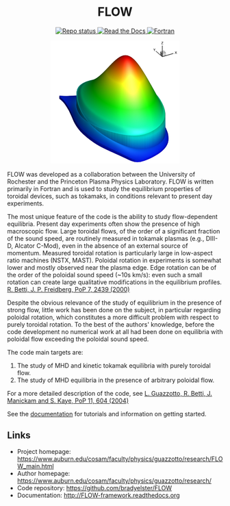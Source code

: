 <!-- Title -->
<h1 align="center">
  FLOW
</h1>

<!-- Information badges -->
<p align="center">
  <a href="https://www.repostatus.org/#active">
    <img alt="Repo status" src="https://www.repostatus.org/badges/latest/active.svg" />
  </a>
  <a href="http://flow-framework.readthedocs.org">
    <img alt="Read the Docs" src="https://img.shields.io/readthedocs/dedalus-project">
  </a>
  <a href="https://fortran-lang.org">
    <img alt="Fortran" src="https://img.shields.io/badge/Fortran-734f96?logo=fortran&style=flat" />
  </a>
</p>

<p align="center">
    <img width="300" src="https://github.com/bradyelster/FLOW/blob/046650ccd7100a337e5b64f068555b5b476c0e1e/docs/transonic_rho.png">
</p>

FLOW was developed as a collaboration between the University of Rochester and the Princeton Plasma Physics Laboratory. FLOW is written primarily in Fortran and is used to study the equilibrium properties of toroidal devices, such as tokamaks, in conditions relevant to present day experiments. 

The most unique feature of the code is the ability to study flow-dependent equilibria. Present day experiments often show the presence of high macroscopic flow. Large toroidal flows, of the order of a significant fraction of the sound speed, are routinely measured in tokamak plasmas (e.g., DIII-D, Alcator C-Mod), even in the absence of an external source of momentum. Measured toroidal rotation is particularly large in low-aspect ratio machines (NSTX, MAST). Poloidal rotation in experiments is somewhat lower and mostly observed near the plasma edge. Edge rotation can be of the order of the poloidal sound speed (~10s km/s): even such a small rotation can create large qualitative modifications in the equilibrium profiles. [R. Betti, J. P. Freidberg, PoP 7, 2439 (2000)](https://pubs.aip.org/aip/pop/article-abstract/7/6/2439/103410/Radial-discontinuities-in-tokamak?redirectedFrom=fulltext)

Despite the obvious relevance of the study of equilibrium in the presence of strong flow, little work has been done on the subject, in particular regarding poloidal rotation, which constitutes a more difficult problem with respect to purely toroidal rotation. To the best of the authors' knowledge, before the code development no numerical work at all had been done on equilibria with poloidal flow exceeding the poloidal sound speed.

The code main targets are:
1. The study of MHD and kinetic tokamak equilibria with purely toroidal flow.
2. The study of MHD equilibria in the presence of arbitrary poloidal flow.

For a more detailed description of the code, see [L. Guazzotto, R. Betti, J. Manickam and S. Kaye, PoP 11, 604 (2004)](https://pubs.aip.org/aip/pop/article-abstract/11/2/604/260879/Numerical-study-of-tokamak-equilibria-with?redirectedFrom=fulltext)

See the [documentation](http://FLOW-framework.readthedocs.org) for tutorials and information on getting started.

## Links

* Project homepage: <https://www.auburn.edu/cosam/faculty/physics/guazzotto/research/FLOW_main.html>
* Author homepage: <https://www.auburn.edu/cosam/faculty/physics/guazzotto/research/>
* Code repository: <https://github.com/bradyelster/FLOW>
* Documentation: <http://FLOW-framework.readthedocs.org>
